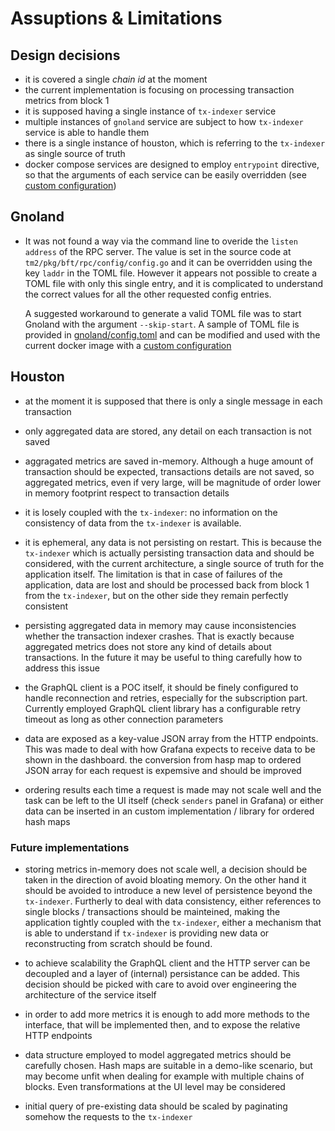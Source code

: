 # Assuptions & Limitations

## Design decisions

* it is covered a single _chain id_ at the moment
* the current implementation is focusing on processing transaction metrics from block 1
* it is supposed having a single instance of `tx-indexer` service
* multiple instances of `gnoland` service are subject to how `tx-indexer` service is able to handle them
* there is a single instance of houston, which is referring to the `tx-indexer` as single source of truth
* docker compose services are designed to employ `entrypoint` directive, so that the arguments of each service can be easily overridden (see [custom configuration](../README.md#custom-configuration))

## Gnoland

* It was not found a way via the command line to overide the `listen address` of the RPC server.
The value is set in the source code at `tm2/pkg/bft/rpc/config/config.go` and it can be overridden using the key `laddr` in the TOML file.
However it appears not possible to create a TOML file with only this single entry, and it is complicated to understand the correct values for all the other requested config entries.

  A suggested workaround to generate a valid TOML file was to start Gnoland with the argument `--skip-start`.
A sample of TOML file is provided in [gnoland/config.toml](../gnoland/config.toml) and can be modified and used with the current docker image
with a [custom configuration](../README.md#custom-configuration)

## Houston

* at the moment it is supposed that there is only a single message in each transaction

* only aggregated data are stored, any detail on each transaction is not saved

* aggragated metrics are saved in-memory. Although a huge amount of transaction should be expected, transactions details are not saved, so aggregated metrics, even if very large, will be magnitude of order lower in memory footprint respect to transaction details

* it is losely coupled with the `tx-indexer`: no information on the consistency of data from the `tx-indexer` is available.

* it is ephemeral, any data is not persisting on restart. This is because the `tx-indexer` which is actually persisting transaction data and should be considered, with the current architecture, a single source of truth for the application itself. The limitation is that in case of failures of the application, data are lost and should be processed back from block 1 from the `tx-indexer`, but on the other side they remain perfectly consistent

* persisting aggregated data in memory may cause inconsistencies whether the transaction indexer crashes. That is exactly because aggregated metrics does not store any kind of details about transactions. In the future it may be useful to thing carefully how to address this issue

* the GraphQL client is a POC itself, it should be finely configured to handle reconnection and retries, especially for the subscription part.
Currently employed GraphQL client library has a configurable retry timeout as long as other connection parameters

* data are exposed as a key-value JSON array from the HTTP endpoints. This was made to deal with how Grafana expects to receive data to be shown in the dashboard. the conversion from hasp map to ordered JSON array for each request is expemsive and should be improved

* ordering results each time a request is made may not scale well and the task can be left to the UI itself (check `senders` panel in Grafana)
or either data can be inserted in an custom implementation / library for ordered hash maps

### Future implementations

* storing metrics in-memory does not scale well, a decision should be taken in the direction of avoid bloating memory.
On the other hand it should be avoided to introduce a new level of persistence beyond the `tx-indexer`.
Furtherly to deal with data consistency, either references to single blocks / transactions should be mainteined, making
the application tightly coupled with the `tx-indexer`, either a mechanism that is able to understand if `tx-indexer` is providing
new data or reconstructing from scratch should be found.

* to achieve scalability the GraphQL client and the HTTP server can be decoupled and a layer of (internal) persistance can be added.
This decision should be picked with care to avoid over engineering the architecture of the service itself

* in order to add more metrics it is enough to add more methods to the interface, that will be implemented then, and to expose the relative HTTP endpoints

* data structure employed to model aggregated metrics should be carefully chosen. Hash maps are suitable in a demo-like scenario,
but may become unfit when dealing for example with multiple chains of blocks. Even transformations at the UI level may be considered

* initial query of pre-existing data should be scaled by paginating somehow the requests to the `tx-indexer`
